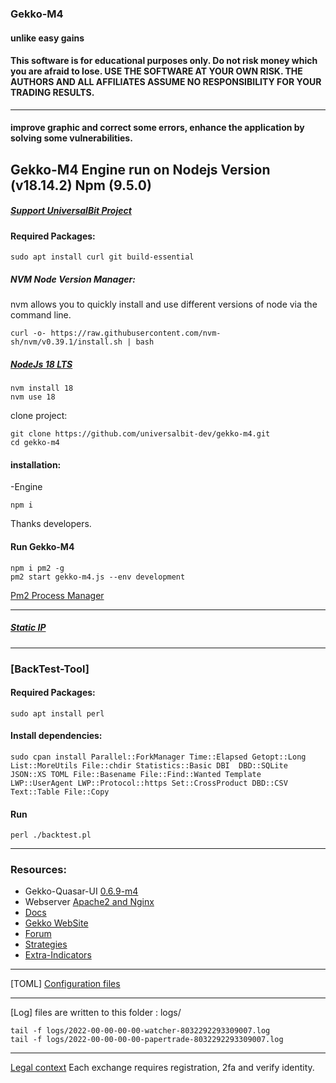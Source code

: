 ### Gekko-M4
#### unlike easy gains
#### This software is for educational purposes only. Do not risk money which you are afraid to lose. USE THE SOFTWARE AT YOUR OWN RISK. THE AUTHORS AND ALL AFFILIATES ASSUME NO RESPONSIBILITY FOR YOUR TRADING RESULTS.
-----

#### improve graphic and correct some errors, enhance the application by solving some vulnerabilities.
Gekko-M4 Engine run on Nodejs Version (v18.14.2) Npm (9.5.0)
-----

##### [Support UniversalBit Project](https://github.com/universalbit-dev/universalbit-dev/tree/main/support)

#### Required Packages:

```
sudo apt install curl git build-essential
```

##### NVM Node Version Manager:
nvm allows you to quickly install and use different versions of node via the command line.
```
curl -o- https://raw.githubusercontent.com/nvm-sh/nvm/v0.39.1/install.sh | bash
```

##### [NodeJs 18 LTS](https://nodejs.org/en/download/)

```
nvm install 18
nvm use 18
```

clone project:
```
git clone https://github.com/universalbit-dev/gekko-m4.git
cd gekko-m4
```

#### installation:

-Engine
```
npm i
```
Thanks developers.

#### Run Gekko-M4 
```
npm i pm2 -g
pm2 start gekko-m4.js --env development
```
[Pm2 Process Manager](https://pm2.keymetrics.io/docs/usage/quick-start/)

---
##### [Static IP](https://github.com/universalbit-dev/gekko-m4/blob/master/docs/ip.md) 
---
### [BackTest-Tool]

#### Required Packages:
```
sudo apt install perl 
```
#### Install dependencies:
```
sudo cpan install Parallel::ForkManager Time::Elapsed Getopt::Long List::MoreUtils File::chdir Statistics::Basic DBI  DBD::SQLite JSON::XS TOML File::Basename File::Find::Wanted Template LWP::UserAgent LWP::Protocol::https Set::CrossProduct DBD::CSV Text::Table File::Copy  
```
#### Run
```
perl ./backtest.pl
```
---
### Resources:

* Gekko-Quasar-UI [0.6.9-m4](https://github.com/universalbit-dev/gekko-quasar-ui)
* Webserver [Apache2 and Nginx](https://github.com/universalbit-dev/gekko-m4/blob/master/docs/webserver.md)
* [Docs](https://github.com/universalbit-dev/gekko-m4/tree/master/docs)
* [Gekko WebSite](https://gekko.wizb.it/docs/installation/installing_gekko.html)
* [Forum](https://forum.gekko.wizb.it/)
* [Strategies](https://github.com/xFFFFF/Gekko-Strategies)
* [Extra-Indicators](https://github.com/Gab0/gekko-extra-indicators)
---

[TOML] [Configuration files](https://github.com/universalbit-dev/gekko-m4/tree/master/config)

---
[Log] files are written to this folder : logs/
```
tail -f logs/2022-00-00-00-00-watcher-8032292293309007.log
tail -f logs/2022-00-00-00-00-papertrade-8032292293309007.log
```
---
[Legal context](https://www.europarl.europa.eu/cmsdata/150761/TAX3%20Study%20on%20cryptocurrencies%20and%20blockchain.pdf)
Each exchange requires registration, 2fa and verify identity.
